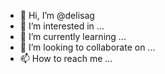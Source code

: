 - 👋 Hi, I’m @delisag
- 👀 I’m interested in ...
- 🌱 I’m currently learning ...
- 💞️ I’m looking to collaborate on ...
- 📫 How to reach me ...

<!---
delisag/delisag is a ✨ special ✨ repository because its `README.md` (this file) appears on your GitHub profile.
You can click the Preview link to take a look at your changes.
--->

